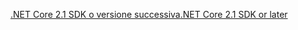 [<span data-ttu-id="df5c3-101">.NET Core 2.1 SDK o versione successiva</span><span class="sxs-lookup"><span data-stu-id="df5c3-101">.NET Core 2.1 SDK or later</span></span>](https://www.microsoft.com/net/download/all)
